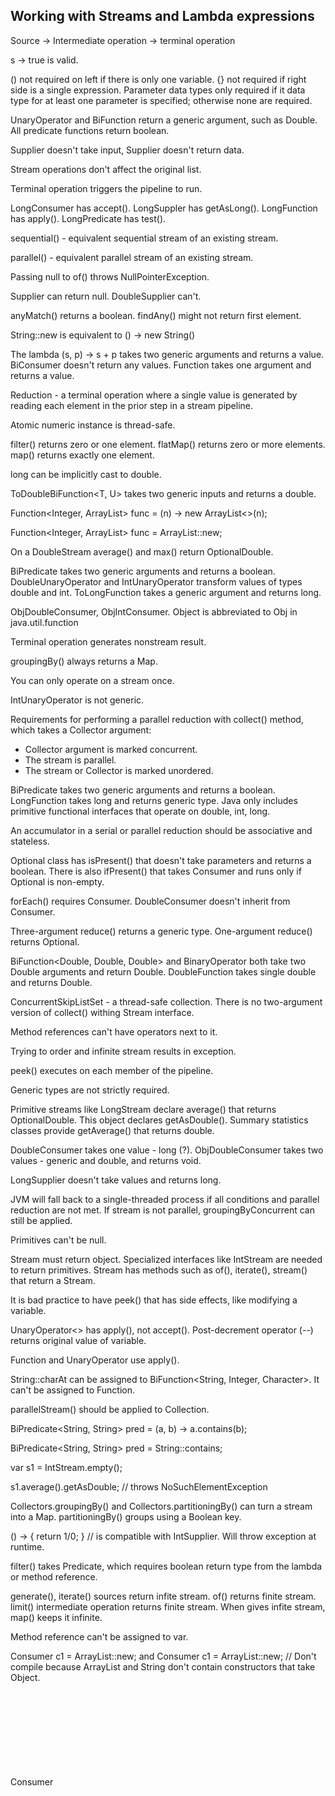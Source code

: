 ## Working with Streams and Lambda expressions

Source -> Intermediate operation -> terminal operation

s -> true is valid.

() not required on left if there is only one variable. {} not required if right side is a single expression. Parameter data types only required if it data type for at least one parameter is specified; otherwise none are required.

UnaryOperator and BiFunction return a generic argument, such as Double. All predicate functions return boolean.

Supplier doesn't take input, Supplier doesn't return data.

Stream operations don't affect the original list.

Terminal operation triggers the pipeline to run.

LongConsumer has accept(). LongSuppler has getAsLong(). LongFunction has apply(). LongPredicate has test().

sequential() - equivalent sequential stream of an existing stream.

parallel() - equivalent parallel stream of an existing stream.

Passing null to of() throws NullPointerException.

Supplier<Double> can return null. DoubleSupplier can't.

anyMatch() returns a boolean. findAny() might not return first element.

String::new is equivalent to () -> new String()

The lambda (s, p) -> s + p takes two generic arguments and returns a value. BiConsumer doesn't return any values. Function takes one argument and returns a value.

Reduction - a terminal operation where a single value is generated by reading each element in the prior step in a stream pipeline.

Atomic numeric instance is thread-safe.

filter() returns zero or one element. flatMap() returns zero or more elements. map() returns exactly one element.

long can be implicitly cast to double.

ToDoubleBiFunction<T, U> takes two generic inputs and returns a double.

Function<Integer, ArrayList> func = (n) -> new ArrayList<>(n);

Function<Integer, ArrayList> func = ArrayList::new;

On a DoubleStream average() and max() return OptionalDouble.

BiPredicate takes two generic arguments and returns a boolean. DoubleUnaryOperator and IntUnaryOperator transform values of types double and int. ToLongFunction takes a generic argument and returns long.

ObjDoubleConsumer, ObjIntConsumer. Object is abbreviated to Obj in java.util.function

Terminal operation generates nonstream result.

groupingBy() always returns a Map.

You can only operate on a stream once.

IntUnaryOperator is not generic.

Requirements for performing a parallel reduction with collect() method, which takes a Collector argument:
* Collector argument is marked concurrent.
* The stream is parallel.
* The stream or Collector is marked unordered.

BiPredicate takes two generic arguments and returns a boolean. LongFunction takes long and returns generic type. Java only includes primitive functional interfaces that operate on double, int, long.

An accumulator in a serial or parallel reduction should be associative and stateless.

Optional class has isPresent() that doesn't take parameters and returns a boolean. There is also ifPresent() that takes Consumer and runs only if Optional is non-empty.

forEach() requires Consumer. DoubleConsumer doesn't inherit from Consumer.

Three-argument reduce() returns a generic type. One-argument reduce() returns Optional.

BiFunction<Double, Double, Double> and BinaryOperator<Double> both take two Double arguments and return Double. DoubleFunction<Double> takes single double and returns Double.

ConcurrentSkipListSet - a thread-safe collection. There is no two-argument version of collect() withing Stream interface.

Method references can't have operators next to it.

Trying to order and infinite stream results in exception.

peek() executes on each member of the pipeline.

Generic types are not strictly required.

Primitive streams like LongStream declare average() that returns OptionalDouble. This object declares getAsDouble(). Summary statistics classes provide getAverage() that returns double.

DoubleConsumer takes one value - long (?). ObjDoubleConsumer takes two values - generic and double, and returns void.

LongSupplier doesn't take values and returns long.

JVM will fall back to a single-threaded process if all conditions and parallel reduction are not met. If stream is not parallel, groupingByConcurrent can still be applied.

Primitives can't be null.

Stream must return object. Specialized interfaces like IntStream are needed to return primitives. Stream has methods such as of(), iterate(), stream() that return a Stream.

It is bad practice to have peek() that has side effects, like modifying a variable.

UnaryOperator<> has apply(), not accept(). Post-decrement operator (--) returns original value of variable.

Function and UnaryOperator use apply().

String::charAt can be assigned to BiFunction<String, Integer, Character>. It can't be assigned to Function.

parallelStream() should be applied to Collection<E>.

BiPredicate<String, String> pred = (a, b) -> a.contains(b);

BiPredicate<String, String> pred = String::contains;

var s1 = IntStream.empty();

s1.average().getAsDouble; // throws NoSuchElementException

Collectors.groupingBy() and Collectors.partitioningBy() can turn a stream into a Map. partitioningBy() groups using a Boolean key.

() -> { return 1/0; } // is compatible with IntSupplier. Will throw exception at runtime.

filter() takes Predicate, which requires boolean return type from the lambda or method reference.

generate(), iterate() sources return infite stream. of() returns finite stream. limit() intermediate operation returns finite stream. When gives infite stream, map() keeps it infinite.

Method reference can't be assigned to var.

Consumer<Object> c1 = ArrayList::new; and Consumer<Object> c1 = ArrayList::new; // Don't compile because ArrayList and String don't contain constructors that take Object.

Consumer<Object> c2 = System.out::println; // Compiles since system.out.println(Object) exists.

partitioningBy returns a map with two keys, true and false. If no matches, value is empty list.

flatMapToInt() requires a Function with a return value of IntStream, not Stream.

s -> s + 1 matches DoubleUnaryOperator which takes double and return double. Matches Function<String, String>. Matches IntToLongFunction, since int can be implicitly cast to long. Doesn't match UnaryOperator, since (+) is not defined on Object. s -> s would match UnaryOperator.

Applying forEachOrdered() to a parallel stream forces the terminal operation to be performed in a single-threaded manner. Intermediate operations can still use parallel processing, since forEachOrdered() is only applied at the end of the pipeline.

IntSummaryStatistics

findFirst() is a terminal operation. ifPresent() is not part of the stream pipeline. It is a method on Optional.

orElseThrow() throws NoSuchElementException when Optional is empty.

| Function name          | Return type | Method name      | Parameters |
|------------------------|-------------|------------------|------------|
| Supplier\<T>           | T           | get()            | 0          |
| Consumer\<T>           | void        | accept(T)        | 1(T)       |
| BiConsumer\<T>         | void        | accept(T, U)     | 2(T, U)    |
| Predicate\<T>          | boolean     | test(T)          | 1(T)       |
| BiPredicate\<T, U>     | boolean     | test(T, U)       | 2(T, U)    |
| Function\<T, R>        | R           | apply(T)         | 1(T)       |
| BiFunction\<T, U, R>   | R           | apply(T, U)      | 2(T, U)    |
| UnaryOperator\<T>      | T           | apply(T)         | 1(T)       |
| BinaryOperator\<T>     | T           | apply(T, T)      | 2(T, T)    |
| DoubleFunction\<R>     | R           | apply(double)    | 1(double)  |
| ToDoubleFunction\<T>   | double      | applyAsDouble(T) | 1(T)       |
| ToIntBiFunction\<T, U> | int         | applyAsInt(T, U) | 2(T, U)    |
